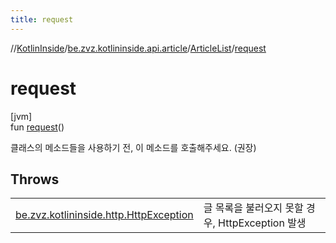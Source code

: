 ```yaml
---
title: request
---
```

//[KotlinInside](../../../index.html)/[be.zvz.kotlininside.api.article](../index.html)/[ArticleList](index.html)/[request](request.html)



# request



[jvm]\
fun [request](request.html)()



클래스의 메소드들을 사용하기 전, 이 메소드를 호출해주세요. (권장)



## Throws


| | |
|---|---|
| [be.zvz.kotlininside.http.HttpException](../../be.zvz.kotlininside.http/-http-exception/index.html) | 글 목록을 불러오지 못할 경우, HttpException 발생 |



